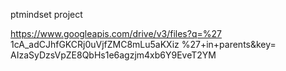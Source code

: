 ptmindset project

https://www.googleapis.com/drive/v3/files?q=%27
1cA_adCJhfGKCRj0uVjfZMC8mLu5aKXiz
%27+in+parents&key=
AIzaSyDzsVpZE8QbHs1e6agzjm4xb6Y9EveT2YM